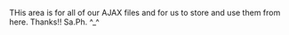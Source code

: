 THis area is for all of our AJAX files and for us to store and use them from here. Thanks!! Sa.Ph. ^_^
